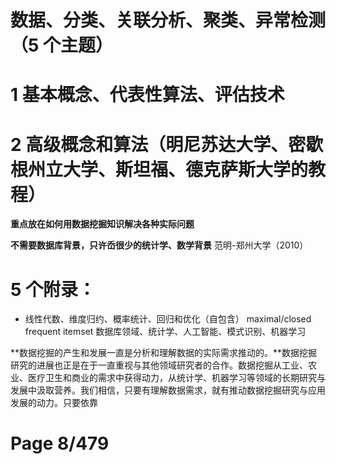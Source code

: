 # 数据、分类、关联分析、聚类、异常检测（5 个主题）

# 1 基本概念、代表性算法、评估技术

# 2 高级概念和算法（明尼苏达大学、密歇根州立大学、斯坦福、德克萨斯大学的教程）

**重点放在如何用数据挖掘知识解决各种实际问题**

**不需要数据库背景，只许岙很少的统计学、数学背景**
范明-郑州大学（2010）

# 5 个附录：

- 线性代数、维度归约、概率统计、回归和优化（自包含）
  maximal/closed frequent itemset
  数据库领域、统计学、人工智能、模式识别、机器学习

**数据挖掘的产生和发展一直是分析和理解数据的实际需求推动的。**数据挖掘研究的进展也正是在于一直重视与其他领域研究者的合作。数据挖掘从工业、农业、医疗卫生和商业的需求中获得动力，从统计学、机器学习等领域的长期研究与发展中汲取营养。我们相信，只要有理解数据需求，就有推动数据挖掘研究与应用发展的动力。只要依靠

# Page 8/479
